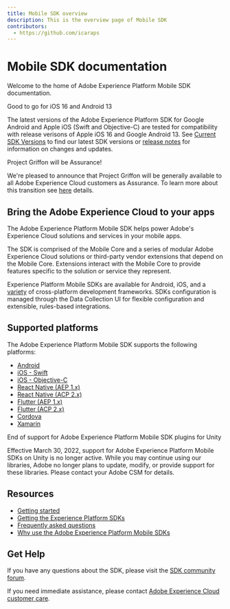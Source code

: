 ```yaml
---
title: Mobile SDK overview
description: This is the overview page of Mobile SDK
contributors:
  - https://github.com/icaraps 
---
```

<Hero slots="heading, text"/>

# Mobile SDK documentation

Welcome to the home of Adobe Experience Platform Mobile SDK documentation.

<InlineAlert variant="success" slots="header, text"/>

Good to go for iOS 16 and Android 13

The latest versions of the Adobe Experience Platform SDK for Google Android and Apple iOS (Swift and Objective-C) are tested for compatibility with release verisons of Apple iOS 16 and Google Android 13. See [Current SDK Versions](./current-sdk-versions.md) to find our latest SDK versions or [release notes](./release-notes/index.md) for information on changes and updates.

<InlineAlert variant="success" slots="header, text"/>

Project Griffon will be Assurance!

We're pleased to announce that Project Griffon will be generally available to all Adobe Experience Cloud customers as Assurance. To learn more about this transition see [here](./platform-assurance/index.md) details.

## Bring the Adobe Experience Cloud to your apps

The Adobe Experience Platform Mobile SDK helps power Adobe's Experience Cloud solutions and services in your mobile apps.

The SDK is comprised of the Mobile Core and a series of modular Adobe Experience Cloud solutions or third-party vendor extensions that depend on the Mobile Core. Extensions interact with the Mobile Core to provide features specific to the solution or service they represent.

Experience Platform Mobile SDKs are available for Android, iOS, and a [variety](#supported-platforms) of cross-platform development frameworks. SDKs configuration is managed through the Data Collection UI for flexible configuration and extensible, rules-based integrations.

## Supported platforms

The Adobe Experience Platform Mobile SDK supports the following platforms:

- [Android](./current-sdk-versions.md#android)
- [iOS - Swift](./current-sdk-versions.md#ios--swift)
- [iOS - Objective-C](./current-sdk-versions.md#ios--objective-c)
- [React Native (AEP 1.x)](./current-sdk-versions.md#react-native-aep-1x)
- [React Native (ACP 2.x)](./current-sdk-versions.md#react-native-acp-2x)
- [Flutter (AEP 1.x)](./current-sdk-versions.md#flutter-aep-1x)
- [Flutter (ACP 2.x)](./current-sdk-versions.md#flutter-acp-2x)
- [Cordova](./current-sdk-versions.md#cordova)
- [Xamarin](./current-sdk-versions.md#xamarin)

<InlineAlert variant="warning" slots="header, text"/>

End of support for Adobe Experience Platform Mobile SDK plugins for Unity

Effective March 30, 2022, support for Adobe Experience Platform Mobile SDKs on Unity is no longer active. While you may continue using our libraries, Adobe no longer plans to update, modify, or provide support for these libraries. Please contact your Adobe CSM for details.

## Resources

* [Getting started](./getting-started/index.md)
* [Getting the Experience Platform SDKs](./getting-started/get-the-sdk.md)
* [Frequently asked questions](./faq.md)
* [Why use the Adobe Experience Platform Mobile SDKs](https://medium.com/adobetech/accelerate-your-mobile-application-development-with-adobe-experience-platform-mobile-sdk-and-launch-ed023536d611)

## Get Help 

If you have any questions about the SDK, please visit the [SDK community forum](https://experienceleaguecommunities.adobe.com/t5/adobe-experience-platform-sdks/ct-p/platform-sdk). 

If you need immediate assistance, please contact [Adobe Experience Cloud customer care](https://experienceleague.adobe.com/?support-solution=General#support).